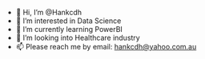 - 👋 Hi, I’m @Hankcdh
- 👀 I’m interested in Data Science 
- 🌱 I’m currently learning PowerBI
- 💞️ I’m looking into Healthcare industry 
- 📫 Please reach me by email: hankcdh@yahoo.com.au

